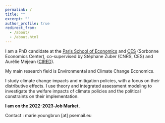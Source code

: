 ```yaml
---
permalink: /
title: ""
excerpt: ""
author_profile: true
redirect_from: 
  - /about/
  - /about.html
---
```


I am a PhD candidate at the [Paris School of Economics](https://www.parisschoolofeconomics.eu) and [CES](http://centredeconomiesorbonne.univ-paris1.fr/) (Sorbonne Economics Center), co-supervised by Stéphane Zuber (CNRS, CES) and Aurélie Méjean ([CIRED](http://www.centre-cired.fr/fr/)).

My main research field is Environmental and Climate Change Economics.

I study climate change impacts and mitigation policies, with a focus on their distributive effects. I use theory and integrated assessment modeling to investigate the welfare impacts of climate policies and the political constraints on their implementation.

**I am on the 2022-2023 Job Market.**

Contact : marie.youngbrun [at] psemail.eu

<!---
![](images/image_stripes.png)
--->
